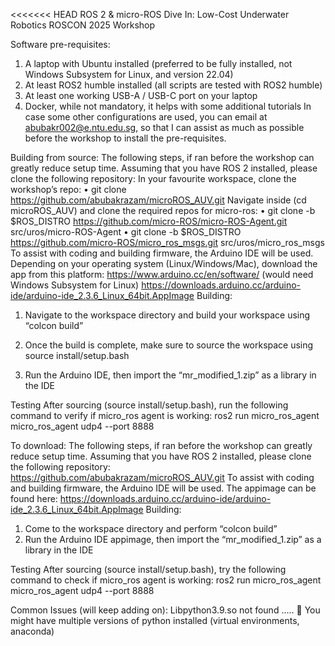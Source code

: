 <<<<<<< HEAD
ROS 2 & micro-ROS Dive In: Low-Cost Underwater Robotics 
ROSCON 2025 Workshop 


Software pre-requisites:
1)	A laptop with Ubuntu installed (preferred to be fully installed, not Windows Subsystem for Linux, and version 22.04)
2)	At least ROS2 humble installed (all scripts are tested with ROS2 humble)
3)	At least one working USB-A / USB-C port on your laptop
4)	Docker, while not mandatory, it helps with some additional tutorials
In case some other configurations are used, you can email at abubakr002@e.ntu.edu.sg, so that I can assist as much as possible before the workshop to install the pre-requisites.

Building from source:
The following steps, if ran before the workshop can greatly reduce setup time. Assuming that you have ROS 2 installed, please clone the following repository:
In your favourite workspace, clone the workshop’s repo:
•	git clone https://github.com/abubakrazam/microROS_AUV.git
Navigate inside (cd microROS_AUV) and clone the required repos for micro-ros:
•	git clone -b $ROS_DISTRO https://github.com/micro-ROS/micro-ROS-Agent.git  src/uros/micro-ROS-Agent
•	git clone -b $ROS_DISTRO https://github.com/micro-ROS/micro_ros_msgs.git src/uros/micro_ros_msgs
To assist with coding and building firmware, the Arduino IDE will be used. Depending on your operating system (Linux/Windows/Mac), download the app from this platform:
https://www.arduino.cc/en/software/ (would need Windows Subsystem for Linux)
https://downloads.arduino.cc/arduino-ide/arduino-ide_2.3.6_Linux_64bit.AppImage 
Building:
1.	Navigate to the workspace directory and build your workspace using “colcon build”
 
2.	Once the build is complete, make sure to source the workspace using 
source install/setup.bash
3.	Run the Arduino IDE, then import the “mr_modified_1.zip” as a library in the IDE
 
Testing
After sourcing (source install/setup.bash), run the following command to verify if micro_ros agent is working:
ros2 run micro_ros_agent micro_ros_agent udp4 --port 8888
 
To download:
The following steps, if ran before the workshop can greatly reduce setup time. Assuming that you have ROS 2 installed, please clone the following repository:
 https://github.com/abubakrazam/microROS_AUV.git 
To assist with coding and building firmware, the Arduino IDE will be used. The appimage can be found here: 
https://downloads.arduino.cc/arduino-ide/arduino-ide_2.3.6_Linux_64bit.AppImage 
Building:
1.	Come to the workspace directory and perform “colcon build”
2.	Run the Arduino IDE appimage, then import the “mr_modified_1.zip” as a library in the IDE
 
Testing
After sourcing (source install/setup.bash), try the following command to check if micro_ros agent is working:
ros2 run micro_ros_agent micro_ros_agent udp4 --port 8888
 
Common Issues (will keep adding on):
Libpython3.9.so not found …..  You might have multiple versions of python installed (virtual environments, anaconda)

